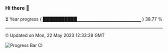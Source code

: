 ### Hi there 👋

⏳ Year progress { ███████████▁▁▁▁▁▁▁▁▁▁▁▁▁▁▁▁▁▁▁ } 38.77 %

---

⏰ Updated on Mon, 22 May 2023 12:33:28 GMT

![Progress Bar CI](https://github.com/ZhaoGui/ZhaoGui/workflows/Progress%20Bar%20CI/badge.svg)
